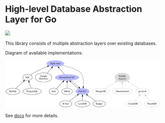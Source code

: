 # High-level Database Abstraction Layer for Go

[![](https://godoc.org/github.com/hidal-go/hidalgo?status.svg)](https://godoc.org/github.com/hidal-go/hidalgo)

This library consists of multiple abstraction layers over existing databases.

Diagram of available implementations:

![DB hierarchy](db-hierarchy.svg)

See [docs](./docs/README.md) for more details.
